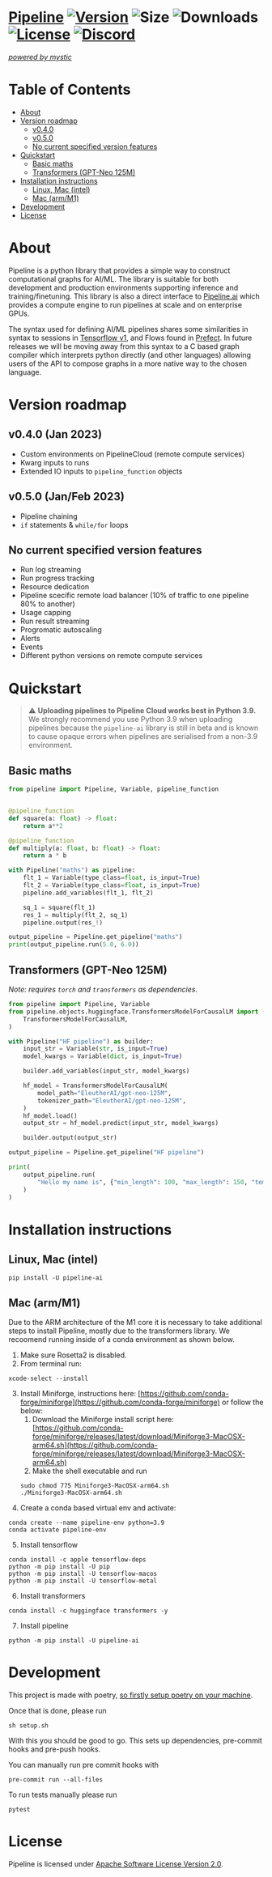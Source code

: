 # [Pipeline](https://pipeline.ai) [![Version](https://img.shields.io/pypi/v/pipeline-ai)](https://pypi.org/project/pipeline-ai) ![Size](https://img.shields.io/github/repo-size/neuro-ai-dev/pipeline) ![Downloads](https://img.shields.io/pypi/dm/pipeline-ai) [![License](https://img.shields.io/crates/l/ap)](https://www.apache.org/licenses/LICENSE-2.0) [![Discord](https://img.shields.io/badge/discord-join-blue)](https://discord.gg/eJQRkBdEcs)

[_powered by mystic_](https://www.mystic.ai/)

# Table of Contents

- [About](#about)
- [Version roadmap](#version-roadmap)
  - [v0.4.0](#v040-jan-2023)
  - [v0.5.0](#v050-janfeb-2023)
  - [No current specified version features](#no-current-specified-version-features)
- [Quickstart](#quickstart)
  - [Basic maths](#basic-maths)
  - [Transformers (GPT-Neo 125M)](#transformers-gpt-neo-125m)
- [Installation instructions](#installation-instructions)
  - [Linux, Mac (intel)](#linux--mac--intel-)
  - [Mac (arm/M1)](#mac--arm-m1-)
- [Development](#development)
- [License](#license)

# About

Pipeline is a python library that provides a simple way to construct computational graphs for AI/ML. The library is suitable for both development and production environments supporting inference and training/finetuning. This library is also a direct interface to [Pipeline.ai](https://pipeline.ai) which provides a compute engine to run pipelines at scale and on enterprise GPUs.

The syntax used for defining AI/ML pipelines shares some similarities in syntax to sessions in [Tensorflow v1](https://www.tensorflow.org/api_docs/python/tf/compat/v1/InteractiveSession), and Flows found in [Prefect](https://github.com/PrefectHQ/prefect). In future releases we will be moving away from this syntax to a C based graph compiler which interprets python directly (and other languages) allowing users of the API to compose graphs in a more native way to the chosen language.
# Version roadmap

## v0.4.0 (Jan 2023)

- Custom environments on PipelineCloud (remote compute services)
- Kwarg inputs to runs
- Extended IO inputs to `pipeline_function` objects

## v0.5.0 (Jan/Feb 2023)

- Pipeline chaining
- `if` statements & `while/for` loops

## No current specified version features

- Run log streaming
- Run progress tracking
- Resource dedication
- Pipeline scecific remote load balancer (10% of traffic to one pipeline 80% to another)
- Usage capping
- Run result streaming
- Progromatic autoscaling
- Alerts
- Events
- Different python versions on remote compute services
# Quickstart

> :warning: **Uploading pipelines to Pipeline Cloud works best in Python 3.9.** We strongly recommend you use Python 3.9 when uploading pipelines because the `pipeline-ai` library is still in beta and is known to cause opaque errors when pipelines are serialised from a non-3.9 environment.


## Basic maths

```python
from pipeline import Pipeline, Variable, pipeline_function


@pipeline_function
def square(a: float) -> float:
    return a**2

@pipeline_function
def multiply(a: float, b: float) -> float:
    return a * b

with Pipeline("maths") as pipeline:
    flt_1 = Variable(type_class=float, is_input=True)
    flt_2 = Variable(type_class=float, is_input=True)
    pipeline.add_variables(flt_1, flt_2)

    sq_1 = square(flt_1)
    res_1 = multiply(flt_2, sq_1)
    pipeline.output(res_!)

output_pipeline = Pipeline.get_pipeline("maths")
print(output_pipeline.run(5.0, 6.0))

```

## Transformers (GPT-Neo 125M)

_Note: requires `torch` and `transformers` as dependencies._
```python
from pipeline import Pipeline, Variable
from pipeline.objects.huggingface.TransformersModelForCausalLM import (
    TransformersModelForCausalLM,
)

with Pipeline("HF pipeline") as builder:
    input_str = Variable(str, is_input=True)
    model_kwargs = Variable(dict, is_input=True)

    builder.add_variables(input_str, model_kwargs)

    hf_model = TransformersModelForCausalLM(
        model_path="EleutherAI/gpt-neo-125M",
        tokenizer_path="EleutherAI/gpt-neo-125M",
    )
    hf_model.load()
    output_str = hf_model.predict(input_str, model_kwargs)

    builder.output(output_str)

output_pipeline = Pipeline.get_pipeline("HF pipeline")

print(
    output_pipeline.run(
        "Hello my name is", {"min_length": 100, "max_length": 150, "temperature": 0.5}
    )
)
```

# Installation instructions

## Linux, Mac (intel)

```shell
pip install -U pipeline-ai
```

## Mac (arm/M1)

Due to the ARM architecture of the M1 core it is necessary to take additional steps to install Pipeline, mostly due to the transformers library. We recoomend running inside of a conda environment as shown below.

1. Make sure Rosetta2 is disabled.
2. From terminal run:

```
xcode-select --install
```

3. Install Miniforge, instructions here: [https://github.com/conda-forge/miniforge](https://github.com/conda-forge/miniforge) or follow the below:
   1. Download the Miniforge install script here: [https://github.com/conda-forge/miniforge/releases/latest/download/Miniforge3-MacOSX-arm64.sh](https://github.com/conda-forge/miniforge/releases/latest/download/Miniforge3-MacOSX-arm64.sh)
   2. Make the shell executable and run
   ```
   sudo chmod 775 Miniforge3-MacOSX-arm64.sh
   ./Miniforge3-MacOSX-arm64.sh
   ```
4. Create a conda based virtual env and activate:

```
conda create --name pipeline-env python=3.9
conda activate pipeline-env
```

5. Install tensorflow

```
conda install -c apple tensorflow-deps
python -m pip install -U pip
python -m pip install -U tensorflow-macos
python -m pip install -U tensorflow-metal
```

6. Install transformers

```
conda install -c huggingface transformers -y
```

7. Install pipeline

```
python -m pip install -U pipeline-ai
```



# Development

This project is made with poetry, [so firstly setup poetry on your machine](https://python-poetry.org/docs/#installation).

Once that is done, please run

    sh setup.sh

With this you should be good to go. This sets up dependencies, pre-commit hooks and
pre-push hooks.

You can manually run pre commit hooks with

    pre-commit run --all-files

To run tests manually please run

    pytest

# License

Pipeline is licensed under [Apache Software License Version 2.0](https://www.apache.org/licenses/LICENSE-2.0).
